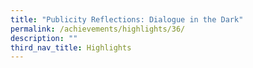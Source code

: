 ```yaml
---
title: "Publicity Reflections: Dialogue in the Dark"
permalink: /achievements/highlights/36/
description: ""
third_nav_title: Highlights
---
```

